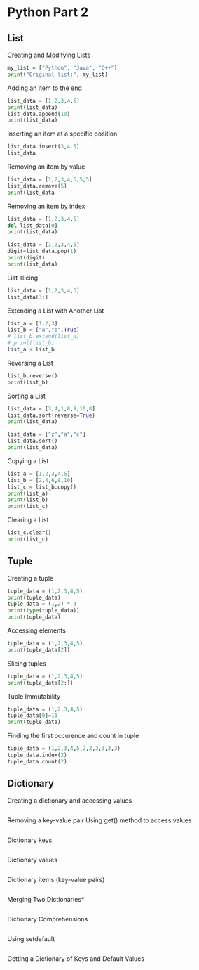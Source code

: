 # Python Part 2

## **List**
Creating and Modifying Lists
``` python
my_list = ["Python", "Java", "C++"]
print("Original list:", my_list)
```

Adding an item to the end
``` python
list_data = [1,2,3,4,5]
print(list_data)
list_data.append(10)
print(list_data)
```

Inserting an item at a specific position
``` python
list_data.insert(3,4.5)
list_data
```

Removing an item by value
``` python
list_data = [1,2,3,4,5,5,5]
list_data.remove(5)
print(list_data
```

Removing an item by index
``` python
list_data = [1,2,3,4,5]
del list_data[0]
print(list_data)
```
``` python
list_data = [1,2,3,4,5]
digit=list_data.pop(1)
print(digit)
print(list_data)
```



List slicing
``` python
list_data = [1,2,3,4,5]
list_data[3:]

```

Extending a List with Another List
``` python
list_a = [1,2,3]
list_b = ["a","b",True]
# list_b.extend(list_a)
# print(list_b)
list_a + list_b
```

Reversing a List
``` python
list_b.reverse()
print(list_b)
```

Sorting a List
``` python
list_data = [3,4,1,8,9,10,8]
list_data.sort(reverse=True)
print(list_data)
```
``` python
list_data = ["z","a","c"]
list_data.sort()
print(list_data)
```

Copying a List
``` python
list_a = [1,2,3,4,5]
list_b = [2,4,6,8,10]
list_c = list_b.copy()
print(list_a)
print(list_b)
print(list_c)
```

Clearing a List
``` python
list_c.clear()
print(list_c)
```


## **Tuple**
Creating a tuple
``` python
tuple_data = (1,2,3,4,5)
print(tuple_data)
tuple_data = (1,2) * 3
print(type(tuple_data))
print(tuple_data)
```

Accessing elements
``` python
tuple_data = (1,2,3,4,5)
print(tuple_data[2])
```

Slicing tuples
``` python
tuple_data = (1,2,3,4,5)
print(tuple_data[2:])
```


Tuple Immutability
``` python
tuple_data = (1,2,3,4,5)
tuple_data[0]=11
print(tuple_data)
```

Finding the first occurence and count in tuple
``` python
tuple_data = (1,2,3,4,5,2,2,3,3,3,3)
tuple_data.index(2)
tuple_data.count(2)
```

## **Dictionary**
Creating a dictionary and accessing values
``` python


```

Removing a key-value pair
Using get() method to access values
``` python


```

Dictionary keys
``` python


```

Dictionary values
``` python


```


Dictionary items (key-value pairs)
``` python


```


Merging Two Dictionaries*
``` python


```


Dictionary Comprehensions
``` python


```

Using setdefault
``` python


```

Getting a Dictionary of Keys and Default Values
``` python


```


``` python


```
